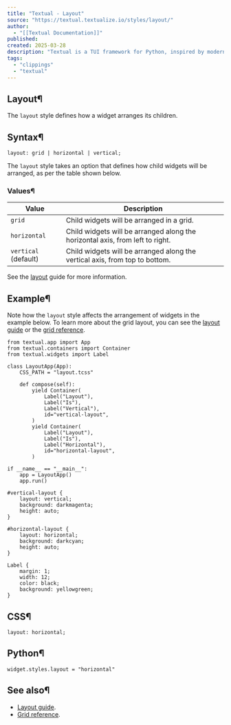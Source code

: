 ```yaml
---
title: "Textual - Layout"
source: "https://textual.textualize.io/styles/layout/"
author:
  - "[[Textual Documentation]]"
published:
created: 2025-03-28
description: "Textual is a TUI framework for Python, inspired by modern web development."
tags:
  - "clippings"
  - "textual"
---
```

## Layout¶

The `layout` style defines how a widget arranges its children.

## Syntax¶

```
layout: grid | horizontal | vertical;
```

The `layout` style takes an option that defines how child widgets will be arranged, as per the table shown below.

### Values¶

| Value | Description |
| --- | --- |
| `grid` | Child widgets will be arranged in a grid. |
| `horizontal` | Child widgets will be arranged along the horizontal axis, from left to right. |
| `vertical` (default) | Child widgets will be arranged along the vertical axis, from top to bottom. |

See the [layout](https://textual.textualize.io/guide/layout/) guide for more information.

## Example¶

Note how the `layout` style affects the arrangement of widgets in the example below. To learn more about the grid layout, you can see the [layout guide](https://textual.textualize.io/guide/layout/) or the [grid reference](https://textual.textualize.io/styles/grid/).

<!-- SVG content removed by SVG Remover -->

```
from textual.app import App
from textual.containers import Container
from textual.widgets import Label

class LayoutApp(App):
    CSS_PATH = "layout.tcss"

    def compose(self):
        yield Container(
            Label("Layout"),
            Label("Is"),
            Label("Vertical"),
            id="vertical-layout",
        )
        yield Container(
            Label("Layout"),
            Label("Is"),
            Label("Horizontal"),
            id="horizontal-layout",
        )

if __name__ == "__main__":
    app = LayoutApp()
    app.run()
```

```
#vertical-layout {
    layout: vertical;
    background: darkmagenta;
    height: auto;
}

#horizontal-layout {
    layout: horizontal;
    background: darkcyan;
    height: auto;
}

Label {
    margin: 1;
    width: 12;
    color: black;
    background: yellowgreen;
}
```

## CSS¶

```
layout: horizontal;
```

## Python¶

```
widget.styles.layout = "horizontal"
```

## See also¶

- [Layout guide](https://textual.textualize.io/guide/layout/).
- [Grid reference](https://textual.textualize.io/styles/grid/).